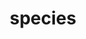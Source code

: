 ---
title: species
cascade:
    params:
        categories: species
        layout: 'species'
    target:
        kind: page
---